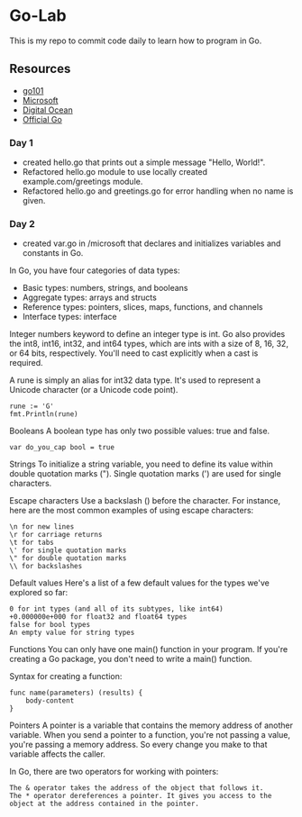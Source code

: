 # Go-Lab
This is my repo to commit code daily to learn how to program in Go.

## Resources
- [go101](https://go101.org/)
- [Microsoft](https://learn.microsoft.com/en-us/training/paths/go-first-steps/)
- [Digital Ocean](https://www.digitalocean.com/community/tutorial-series/how-to-code-in-go)
- [Official Go](https://go.dev/doc/tutorial/)


### Day 1
- created hello.go that prints out a simple message "Hello, World!".
- Refactored hello.go module to use locally created example.com/greetings module.
- Refactored hello.go and greetings.go for error handling when no name is given.

### Day 2
- created var.go in /microsoft that declares and initializes variables and constants in Go.

In Go, you have four categories of data types:
- Basic types: numbers, strings, and booleans
- Aggregate types: arrays and structs
- Reference types: pointers, slices, maps, functions, and channels
- Interface types: interface

Integer numbers
keyword to define an integer type is int. Go also provides the int8, int16, int32, and int64 types, which are ints with a size of 8, 16, 32, or 64 bits, respectively. You'll need to cast explicitly when a cast is required.

A rune is simply an alias for int32 data type. It's used to represent a Unicode character (or a Unicode code point).

    rune := 'G'
    fmt.Println(rune)

Booleans
A boolean type has only two possible values: true and false.
    
    var do_you_cap bool = true

Strings
To initialize a string variable, you need to define its value within double quotation marks ("). Single quotation marks (') are used for single characters.

Escape characters
Use a backslash (\) before the character. For instance, here are the most common examples of using escape characters:

    \n for new lines
    \r for carriage returns
    \t for tabs
    \' for single quotation marks
    \" for double quotation marks
    \\ for backslashes

Default values
Here's a list of a few default values for the types we've explored so far:

    0 for int types (and all of its subtypes, like int64)
    +0.000000e+000 for float32 and float64 types
    false for bool types
    An empty value for string types

Functions
You can only have one main() function in your program. If you're creating a Go package, you don't need to write a main() function.

Syntax for creating a function:

    func name(parameters) (results) {
        body-content
    }

Pointers
A pointer is a variable that contains the memory address of another variable. When you send a pointer to a function, you're not passing a value, you're passing a memory address. So every change you make to that variable affects the caller.

In Go, there are two operators for working with pointers:

    The & operator takes the address of the object that follows it.
    The * operator dereferences a pointer. It gives you access to the object at the address contained in the pointer.
